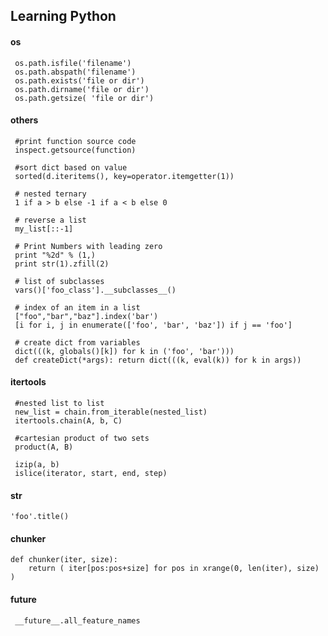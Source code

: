 ## Learning Python
                        
#### os

     os.path.isfile('filename')
     os.path.abspath('filename')
     os.path.exists('file or dir')
     os.path.dirname('file or dir')
     os.path.getsize( 'file or dir')


#### others

     #print function source code
     inspect.getsource(function)  
 
     #sort dict based on value 
     sorted(d.iteritems(), key=operator.itemgetter(1))
    
     # nested ternary
     1 if a > b else -1 if a < b else 0
     
     # reverse a list
     my_list[::-1]

     # Print Numbers with leading zero
     print "%2d" % (1,)
     print str(1).zfill(2)

     # list of subclasses
     vars()['foo_class'].__subclasses__()

     # index of an item in a list
     ["foo","bar","baz"].index('bar')
     [i for i, j in enumerate(['foo', 'bar', 'baz']) if j == 'foo']
     
     # create dict from variables
     dict(((k, globals()[k]) for k in ('foo', 'bar')))
     def createDict(*args): return dict(((k, eval(k)) for k in args))
     

#### itertools

     #nested list to list 
     new_list = chain.from_iterable(nested_list)
     itertools.chain(A, b, C)

     #cartesian product of two sets
     product(A, B)

     izip(a, b)
     islice(iterator, start, end, step)
    

#### str

    'foo'.title()

    
#### chunker

    def chunker(iter, size): 
        return ( iter[pos:pos+size] for pos in xrange(0, len(iter), size) )

#### __future__

     __future__.all_feature_names

